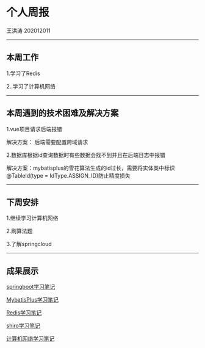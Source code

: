 # 个人周报

王洪涛 202012011

---
## 本周工作

1.学习了Redis

2..学习了计算机网络

---
## 本周遇到的技术困难及解决方案
1.vue项目请求后端报错

解决方案： 后端需要配置跨域请求

2.数据库根据id查询数据时有些数据会找不到并且在后端日志中报错

解决方案：mybatisplus的雪花算法生成的id过长，需要将实体类中标识@TableId(type = IdType.ASSIGN_ID)防止精度损失

---
## 下周安排

1.继续学习计算机网络

2.刷算法题

3.了解springcloud

---
## 成果展示
[springboot学习笔记](http://110.42.136.235/2022/04/16/SpringBoot/?t=1651395829710)

[MybatisPlus学习笔记](http://110.42.136.235/2022/04/24/MyBatis-Plus/?t=1651395933288)

[Redis学习笔记](http://110.42.136.235/2022/04/24/Redis6%E5%AD%A6%E4%B9%A0%E7%AC%94%E8%AE%B0/?t=1651396121417)

[shiro学习笔记](http://110.42.136.235/2022/04/27/shiro/?t=1651396150680)

[计算机网络学习笔记](http://wanghongtao.xyz/2022/05/25/%E8%AE%A1%E7%AE%97%E6%9C%BA%E7%BD%91%E7%BB%9C/)
